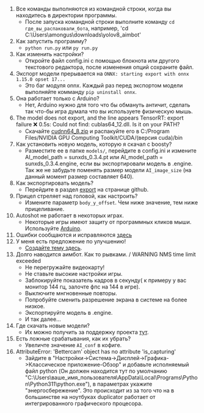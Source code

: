 1. Все команды выполняются из командной строки, когда вы находитесь в директории программы.
   - После запуска командной строки выполните команду `cd где_вы_распаковали_бота`, например, 'cd C:\Users\amongus\downloads\yolov8_aimbot'
2. Как запустить программу?
   - `python run.py` или `py run.py`
3. Как изменить настройки?
   - Откройте файл config.ini с помощью блокнота или другого текстового редактора, после изменения опций сохраните файл.
4. Экспорт модели прерывается на `ONNX: starting export with onnx 1.15.0 opset 17...`
   - Это баг модуля onnx. Каждый раз перед экспортом модели выполняйте комманду `pip uninstall onnx`.
5. Она работает только с Arduino?
   - Нет, Arduino нужно для того что бы обмануть античит, сделать так что-бы игра думала что вы используете физическую мышь.
6. The model does not export, and the line appears TensorRT: export failure ❌ 0.5s: Could not find: cublas64_12.dll. Is it on your PATH?
   - Скачайте [cudnn64_8.zip](https://disk.yandex.ru/d/cm1Wi7OdkLtcLQ) и распакуйте его в C:/Program Files/NVIDIA GPU Computing Toolkit/CUDA/(версия cuda)/bin
7. Как установить новую модель, которую я скачал с boosty?
   - Разместите ее в папке `models/`, перейдите в config.ini и измените AI_model_path = sunxds_0.3.4.pt или AI_model_path = sunxds_0.3.4.engine, если вы экспортировали модель в .engine. Так же не забудьте поменять размер модели `AI_image_size` (на данный момент размер составляет 640).
8. Как экспортировать модель?
   - Перейдите в раздел [export](https://github.com/SunOner/yolov8_aimbot?tab=readme-ov-file#export-pt-model-to-engine) на странице github.
9. Прицел стреляет над головой, как настроить?
    - Измените параметр `body_y_offset`. Чем ниже значение, тем ниже прицеливание.
10. Autoshot не работает в некоторых играх.
    - Некоторые игры имеют защиту от программных кликов мыши. Используйте [Arduino](https://github.com/SunOner/HID_Arduino).
11. Ошибки сообщаются и исправляются [здесь](https://github.com/SunOner/yolov8_aimbot/issues?q=is%3Aissue)
12. У меня есть предложение по улучшению!
    - [Создайте тему здесь](https://github.com/SunOner/yolov8_aimbot/discussions).
13. Долго наводится аимбот. Как то рывками. / WARNING NMS time limit exceeded
	- Не перегружайте видеокарту!
	- Не ставьте высокие настройки игры.
	- Заблокируйте показатель кадров в секунду( к примеру у вас монитор 144 гц, залочте фпс на 144 в игре).
	- Выключите мнгновенные повторы.
	- Попробуйте сменить разрешение экрана в системе на более низкое.
	- Экспортируйте модель в .engine.
	- И так далее...
14. Где скачать новые модели?
	- Их можно получить за поддержку проекта [тут](https://boosty.to/sunone).
15. Есть ложные срабатывания, как их убрать?
	- Увеличте значение `AI_conf` в кофиге.
16. AttributeError: 'Bettercam' object has no attribute 'is_capturing'
	- Зайдите в "Настройки->Система->Дисплей->Графика->Классическое приложение-Обзор" и добавьте исполняемый файл python (Он должен находится тут по умолчанию "C:\Users\ваше_имя_пользователя\AppData\Local\Programs\Python\Python311\python.exe"), в параметрах укажите "энергосбережение". Это происходит из за того что на в большинстве на ноутбуках duplicator работает от интегрированного графического процесора.